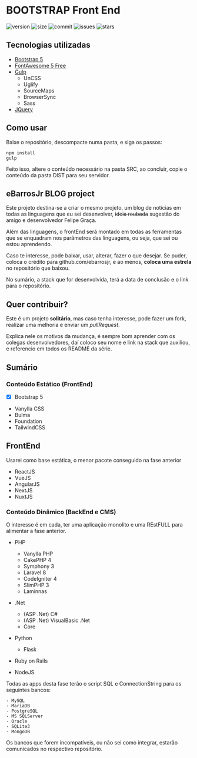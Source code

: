 # BOOTSTRAP Front End
<img alt="version" src="https://img.shields.io/github/package-json/v/ebarrosjr/barrosblog-bs5" />
<img alt="size" src="https://img.shields.io/github/repo-size/ebarrosjr/barrosblog-bs5" />
<img alt="commit" src="https://img.shields.io/github/last-commit/ebarrosjr/barrosblog-bs5" />
<img alt="issues" src="https://img.shields.io/github/issues/ebarrosjr/barrosblog-bs5" />
<img alt="stars" src="https://img.shields.io/github/stars/ebarrosjr/barrosblog-bs5" />


## Tecnologias utilizadas

- [Bootstrap 5](https://getbootstrap.com)
- [FontAwesome 5 Free](https://fontawesome.com/)
- [Gulp](https://gulpjs.com/)
    - UnCSS
    - Uglify
    - SourceMaps
    - BrowserSync
    - Sass
- [JQuery](https://jquery.com/)

## Como usar

Baixe o repositório, descompacte numa pasta, e siga os passos:

    npm install
    gulp

Feito isso, altere o conteúdo necessário na pasta SRC, ao concluir, copie o conteúdo da pasta DIST para seu servidor.


## eBarrosJr BLOG project

Este projeto destina-se a criar o mesmo projeto, um blog de notícias em todas as linguagens que eu sei desenvolver, ~~ideia roubada~~ sugestão do amigo e desenvolvedor Felipe Graça.

Além das linguagens, o frontEnd será montado em todas as ferramentas que se enquadram nos parâmetros das linguagens, ou seja, que sei ou estou aprendendo.

Caso te interesse, pode baixar, usar, alterar, fazer o que desejar. Se puder, coloca o crédito para github.com/ebarrosjr, e ao menos, **coloca uma estrela** no repositório que baixou.

No sumário, a stack que for desenvolvida, terá a data de conclusão e o link para o repositório.

## Quer contribuir?

Este é um projeto **solitário**, mas caso tenha interesse, pode fazer um fork, realizar uma melhoria e enviar um *pullRequest*. 

Explica nele os motivos da mudança, é sempre bom aprender com os colegas desenvolvedores, daí coloco seu nome e link na stack que auxiliou, e referencio em todos os README da série.

## Sumário
### Conteúdo Estático (FrontEnd)

- [X] Bootstrap 5
- Vanylla CSS
- Bulma
- Foundation
- TailwindCSS

## FrontEnd
Usarei como base estática, o menor pacote conseguido na fase anterior

- ReactJS
- VueJS
- AngularJS
- NextJS
- NuxtJS

### Conteúdo Dinâmico (BackEnd e CMS)
O interesse é em cada, ter uma aplicação monolito e uma REstFULL para alimentar a fase anterior.

- PHP
    - Vanylla PHP
    - CakePHP 4
    - Symphony 3
    - Laravel 8
    - CodeIgniter 4
    - SlimPHP 3
    - Laminnas

- .Net
    - (ASP .Net) C#
    - (ASP .Net) VisualBasic .Net
    - Core

- Python
    - Flask

- Ruby on Rails
- NodeJS

Todas as apps desta fase terão o script SQL e ConnectionString para os seguintes bancos:

    - MySQL
    - MariaDB
    - PostgreSQL
    - MS SQLServer
    - Oracle
    - SQLite3
    - MongoDB

Os bancos que forem incompatíveis, ou não sei como integrar, estarão comunicados no respectivo repositório.
